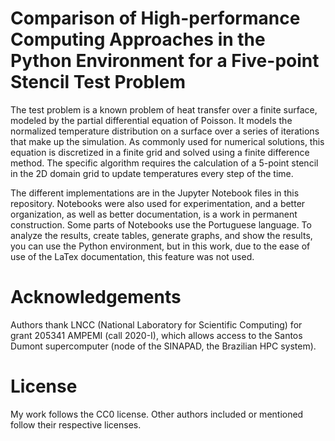 # Comparison of High-performance Computing Approaches in the Python Environment for a Five-point Stencil Test Problem

The test problem is a known problem of heat transfer over a finite surface, modeled by the partial differential equation of Poisson. It models the normalized temperature distribution on a surface over a series of iterations that make up the simulation. As commonly used for numerical solutions, this equation is discretized in a finite grid and solved using a finite difference method. The specific algorithm requires the calculation of a 5-point stencil in the 2D domain grid to update temperatures every step of the time.

The different implementations are in the Jupyter Notebook files in this repository. Notebooks were also used for experimentation, and a better organization, as well as better documentation, is a work in permanent construction. Some parts of Notebooks use the Portuguese language. To analyze the results, create tables, generate graphs, and show the results, you can use the Python environment, but in this work, due to the ease of use of the LaTex documentation, this feature was not used.


# Acknowledgements

Authors thank LNCC (National Laboratory for Scientific Computing) for grant 205341 AMPEMI (call 2020-I), which allows access to the Santos Dumont supercomputer (node of the SINAPAD, the Brazilian HPC system).


# License

My work follows the CC0 license. Other authors included or mentioned follow their respective licenses.